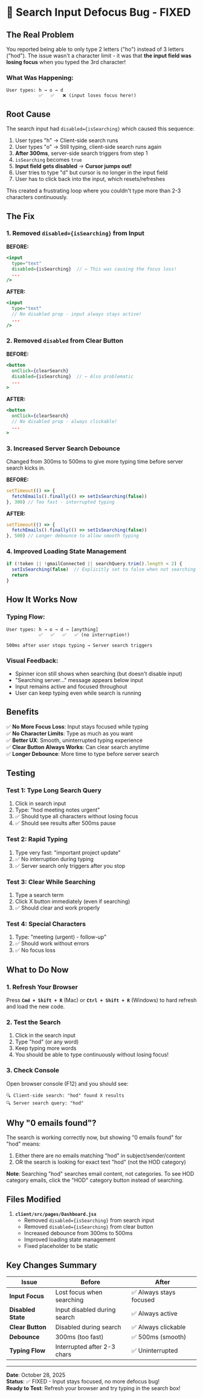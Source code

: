 # 🐛 Search Input Defocus Bug - FIXED

## The Real Problem

You reported being able to only type 2 letters ("ho") instead of 3 letters ("hod"). The issue wasn't a character limit - it was that **the input field was losing focus** when you typed the 3rd character!

### What Was Happening:

```
User types: h → o → d
            ✅   ✅   ❌ (input loses focus here!)
```

## Root Cause

The search input had `disabled={isSearching}` which caused this sequence:

1. User types "h" → Client-side search runs
2. User types "o" → Still typing, client-side search runs again
3. **After 300ms**, server-side search triggers from step 1
4. `isSearching` becomes `true`
5. **Input field gets disabled** → **Cursor jumps out!**
6. User tries to type "d" but cursor is no longer in the input field
7. User has to click back into the input, which resets/refreshes

This created a frustrating loop where you couldn't type more than 2-3 characters continuously.

## The Fix

### 1. Removed `disabled={isSearching}` from Input
**BEFORE:**
```jsx
<input
  type="text"
  disabled={isSearching}  // ← This was causing the focus loss!
  ...
/>
```

**AFTER:**
```jsx
<input
  type="text"
  // No disabled prop - input always stays active!
  ...
/>
```

### 2. Removed `disabled` from Clear Button
**BEFORE:**
```jsx
<button
  onClick={clearSearch}
  disabled={isSearching}  // ← Also problematic
  ...
>
```

**AFTER:**
```jsx
<button
  onClick={clearSearch}
  // No disabled prop - always clickable!
  ...
>
```

### 3. Increased Server Search Debounce
Changed from 300ms to 500ms to give more typing time before server search kicks in.

**BEFORE:**
```javascript
setTimeout(() => {
  fetchEmails().finally(() => setIsSearching(false))
}, 300) // Too fast - interrupted typing
```

**AFTER:**
```javascript
setTimeout(() => {
  fetchEmails().finally(() => setIsSearching(false))
}, 500) // Longer debounce to allow smooth typing
```

### 4. Improved Loading State Management
```javascript
if (!token || !gmailConnected || searchQuery.trim().length < 2) {
  setIsSearching(false)  // Explicitly set to false when not searching
  return
}
```

## How It Works Now

### Typing Flow:
```
User types: h → o → d → [anything]
            ✅   ✅   ✅   ✅ (no interruption!)

500ms after user stops typing → Server search triggers
```

### Visual Feedback:
- Spinner icon still shows when searching (but doesn't disable input)
- "Searching server..." message appears below input
- Input remains active and focused throughout
- User can keep typing even while search is running

## Benefits

✅ **No More Focus Loss**: Input stays focused while typing  
✅ **No Character Limits**: Type as much as you want  
✅ **Better UX**: Smooth, uninterrupted typing experience  
✅ **Clear Button Always Works**: Can clear search anytime  
✅ **Longer Debounce**: More time to type before server search  

## Testing

### Test 1: Type Long Search Query
1. Click in search input
2. Type: "hod meeting notes urgent"
3. ✅ Should type all characters without losing focus
4. ✅ Should see results after 500ms pause

### Test 2: Rapid Typing
1. Type very fast: "important project update"
2. ✅ No interruption during typing
3. ✅ Server search only triggers after you stop

### Test 3: Clear While Searching
1. Type a search term
2. Click X button immediately (even if searching)
3. ✅ Should clear and work properly

### Test 4: Special Characters
1. Type: "meeting (urgent) - follow-up"
2. ✅ Should work without errors
3. ✅ No focus loss

## What to Do Now

### 1. Refresh Your Browser
Press **`Cmd + Shift + R`** (Mac) or **`Ctrl + Shift + R`** (Windows) to hard refresh and load the new code.

### 2. Test the Search
1. Click in the search input
2. Type "hod" (or any word)
3. Keep typing more words
4. You should be able to type continuously without losing focus!

### 3. Check Console
Open browser console (F12) and you should see:
```
🔍 Client-side search: "hod" found X results
🔍 Server search query: "hod"
```

## Why "0 emails found"?

The search is working correctly now, but showing "0 emails found" for "hod" means:
1. Either there are no emails matching "hod" in subject/sender/content
2. OR the search is looking for exact text "hod" (not the HOD category)

**Note**: Searching "hod" searches email content, not categories. To see HOD category emails, click the "HOD" category button instead of searching.

## Files Modified

1. **`client/src/pages/Dashboard.jsx`**
   - Removed `disabled={isSearching}` from search input
   - Removed `disabled={isSearching}` from clear button
   - Increased debounce from 300ms to 500ms
   - Improved loading state management
   - Fixed placeholder to be static

## Key Changes Summary

| Issue | Before | After |
|-------|--------|-------|
| **Input Focus** | Lost focus when searching | ✅ Always stays focused |
| **Disabled State** | Input disabled during search | ✅ Always active |
| **Clear Button** | Disabled during search | ✅ Always clickable |
| **Debounce** | 300ms (too fast) | ✅ 500ms (smooth) |
| **Typing Flow** | Interrupted after 2-3 chars | ✅ Uninterrupted |

---

**Date**: October 28, 2025  
**Status**: ✅ FIXED - Input stays focused, no more defocus bug!  
**Ready to Test**: Refresh your browser and try typing in the search box!

